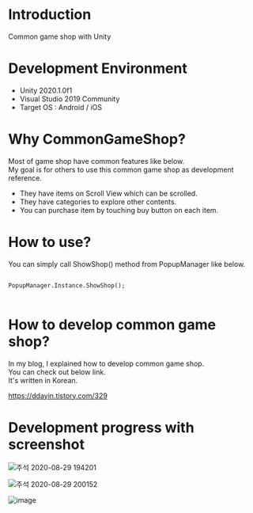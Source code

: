 # Introduction

Common game shop with Unity

# Development Environment
- Unity 2020.1.0f1
- Visual Studio 2019 Community
- Target OS : Android / iOS

# Why CommonGameShop?
Most of game shop have common features like below.   
My goal is for others to use this common game shop as development reference.

- They have items on Scroll View which can be scrolled.
- They have categories to explore other contents.
- You can purchase item by touching buy button on each item.

# How to use?
You can simply call ShowShop() method from PopupManager like below.
<pre>
<code>
PopupManager.Instance.ShowShop();
</code>
</pre>

# How to develop common game shop?
In my blog, I explained how to develop common game shop.   
You can check out below link.   
It's written in Korean.

https://ddayin.tistory.com/329

# Development progress with screenshot

![주석 2020-08-29 194201](https://user-images.githubusercontent.com/29808782/91635002-c18fa300-ea2f-11ea-96f5-767d7225ea2d.png)


![주석 2020-08-29 200152](https://user-images.githubusercontent.com/29808782/91635333-ab371680-ea32-11ea-87cc-2fb04e05da85.png)


![image](https://user-images.githubusercontent.com/29808782/91635961-b771a280-ea37-11ea-9669-746c9884d67e.png)
